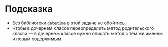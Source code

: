 # Подсказка

* Без библиотеки `datetime` в этой задаче не обойтись.
* Чтобы в дочернем классе переопределить метод родительского класса — в дочернем классе нужно описать метод с тем же именем и новым содержимым.
